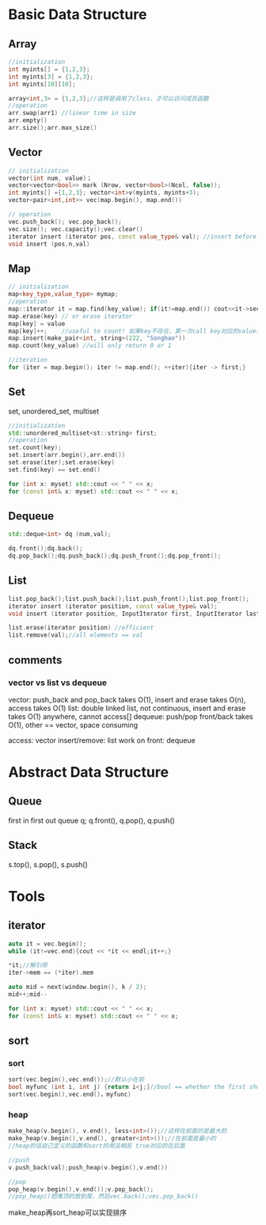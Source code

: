 # Basic Data Structure

## Array
```c++
//initialization
int myints[] = {1,2,3};
int myints[3] = {1,2,3};
int myints[10][10];

array<int,3> = {1,2,3};//这样是调用了class，才可以访问成员函数
//operation
arr.swap(arr1) //linear time in size
arr.empty()
arr.size();arr.max_size()
```

## Vector
```c++
// initialization
vector(int num, value)；
vector<vector<bool>> mark (Nrow, vector<bool>(Ncol, false));
int myints[] ={1,2,3}; vector<int>v(myints, myints+3);
vector<pair<int,int>> vec(map.begin(), map.end())

// operation
vec.push_back(); vec.pop_back();
vec.size(); vec.capacity();vec.clear()
iterator insert (iterator pos, const value_type& val); //insert before
void insert (pos,n,val)
```

## Map
```c++
// initialization
map<key_type,value_type> mymap;
//operation
map::iterator it = map.find(key_value); if(it!=map.end()) cout<<it->second<<endl;
map.erase(key) // or erase iterator
map[key] = value
map[key]++;    //useful to count! 如果key不存在，第一次call key对应的value会直接变成1
map.insert(make_pair<int, string>(222, "Songhao"))
map.count(key_value) //will only return 0 or 1

//iteration
for (iter = map.begin(); iter != map.end(); ++iter){iter -> first;}
```
## Set
set, unordered_set, multiset
```c++
//initialization
std::unordered_multiset<st::string> first;
//operation
set.count(key);
set.insert(arr.begin(),arr.end())
set.erase(iter);set.erase(key)
set.find(key) == set.end()

for (int x: myset) std::cout << " " << x; 
for (const int& x: myset) std::cout << " " << x; 
```
## Dequeue
```c++
std::deque<int> dq (num,val);

dq.front();dq.back();
dq.pop_back();dq.push_back();dq.push_front();dq.pop_front();
```
## List
```c++
list.pop_back();list.push_back();list.push_front();list.pop_front(); 
iterator insert (iterator position, const value_type& val);
void insert (iterator position, InputIterator first, InputIterator last);

list.erase(iterator position) //efficient
list.remove(val);//all elements == val

```
## comments
### vector vs list vs dequeue 
vector: push_back and pop_back takes O(1), insert and erase takes O(n), access takes O(1)
list: double linked list, not continuous, insert and erase takes O(1) anywhere, cannot access[]
dequeue: push/pop front/back takes O(1), other == vector, space consuming

access: vector
insert/remove: list
work on front: dequeue

# Abstract Data Structure
## Queue
first in first out
queue<string> q;
q.front(), q.pop(), q.push()

## Stack
s.top(), s.pop(), s.push()


# Tools
## iterator
```c++
auto it = vec.begin();
while (it!=vec.end){cout << *it << endl;it++;}

*it;//解引用
iter->mem == (*iter).mem

auto mid = next(window.begin(), k / 2);
mid++;mid--

for (int x: myset) std::cout << " " << x;
for (const int& x: myset) std::cout << " " << x;
```
## sort
### sort
```c++
sort(vec.begin(),vec.end());//默认小在前
bool myfunc (int i, int j) {return i<j;}//bool == whether the first should go before the second
sort(vec.begin(),vec.end()，myfunc)
```
### heap
```c++
make_heap(v.begin(), v.end(), less<int>());//这样在前面的是最大的
make_heap(v.begin(),v.end(), greater<int>());//在前面是最小的
//heap的话自己定义的函数和sort的用法相反 true对应的在后面 

//push
v.push_back(val);push_heap(v.begin(),v.end())

//pop
pop_heap(v.begin(),v.end());v.pop_back();
//pop_heap()把堆顶的放到尾，然后vec.back();vec.pop_back()
```
make_heap再sort_heap可以实现排序
